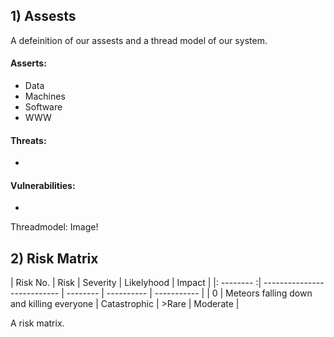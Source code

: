 ## 1) Assests

A defeinition of our assests and a thread model of our system.

#### Asserts:
- Data
- Machines
- Software
- WWW
#### Threats:
-

#### Vulnerabilities:
- 

Threadmodel: Image!

## 2) Risk Matrix

| Risk No.   | Risk                        | Severity | Likelyhood | Impact      |
|: -------- :| --------------------------- | -------- | ---------- | ----------- |
| 0 | Meteors falling down and killing everyone | Catastrophic | >Rare | Moderate |

A risk matrix.
